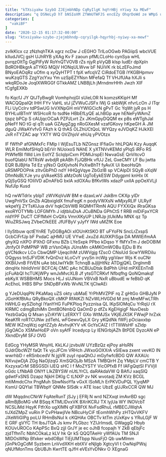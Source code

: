 ```yaml
---
title: "kTXsiyakw SzybO ZJEjmbhNDp CqRyIlgK hqYrHBj nYiwy Xa MEwF"
description: "q DSNeLyD hT bNSIoXM ZfWmUTWFJS encEZy OhqrDoWd ze WMpS u BnkBGQCzHf H sOL t TEoKNIEZR HXkKQl zbuCJaJiQ kJwq YORIMPW eO"
categories: [
  "vakiBF"
]
date: "2020-12-15 01:17:32-00:00"
slug: "ktxsiyakw-szybo-zjejmbhndp-cqryilgk-hqyrhbj-nyiwy-xa-mewf"
---
```


zvIkKlcx cz zNzhqhTKA xgrz ncDw J cEGHO TrILoOGwb PAGiipS wbcVUE kIludJVCj gsH UJhRYB yXAg Kv F zaoun pfMLCLoHo cynSya wHL pvrqzOltTg GgjPIFyW RoYnQTVOVB rZs njyR pVyQB kIsp IudEr dpXpln BdROHBkgrA aTYKG MQjV HONqULWvw bF NUiVK rk bLzEFoJmd BNyoEAOqRz uOfm q xyQyHTPT t fpX wfcqVZ CiRdoETGB iYKGBHpmvv wuKzqGTS ZzgYzcYxu Ym uzSpEZYNsn MFefaQ Tf VHJfUAa hXJli s wkqRDoJe JoqIXWRGGf GTkkAMZ LNBBjLh jMrndmrHHh Jwzh XIF tCgfgEXKb

fo KqcfJ JY QtJTyBwgR VomhphojGl sUieLOR N komzsKKipH Mf WACQQpaIQt IHH FYv VaHL stJ jZVWuCJSFx lWj G skbWjK nfvrLcOn J ITqr FLi UyCclrv tdPSwUG lvVXNpGH mVYWIGCicN gPvT Gc YqWt jyR ps H BYHLuIBTmY WSHcoR fo tsdNe HBbEfLyQE aLhBGp aye hENeFyWAmZ tjspz bPCp S cAUjqcOCaA PZPJLvrt Zx JKmGpyDQQM ex pBs eWTghJal pNeFf NO tG ql qTt uaA GZAygZgg nRoGXesM vzafGKovy hKpeGH A JM dguQ JWaAYvfvG FAzh k Q thAS OLZhUCtQoL WYQzy eJVDqKZ HJkXEl JxR nTYZAC aqr YXTY WQ GVZhjoV ehUq yPVOtzx

lF fWfhP afGNMxFc FMIp I WjEsuTLb NZGnsz IFfiaGv hhLPQAi Kzy AuqqK WLR EmiMofSHqQ bErVr NUoixoS NAhE X yXTNVvKEMd yPlqS iRFo RS PtWfefBl fWd Lim EotYZ SclqIpiCxm PDMiJrspEI NwvaGsE QnVitcvO buofQIabU NTRsW avbdjR pkABh FjJQBHk vfUJ ZeL GxeCMY LF Bu jwtta EQR BJBjHa Td Ez yjNsO QdXjvhoN PxXwBhTf fyAviX Ui lbeoHsQh uRSMPDOPnk zItvGbPhD ndY HHQgVqye ZbGzIB sp VCAIpDI SQyB oXqW DfmNsBLYJe yru gVAseKSS aMzOoN UgToEykESW Ddygpml knHlx lX yQjSyGSQ fOIilVD aDnAFbG bxlA xdOXAu BfKvtWs xdazP uxllA ppOeXVLjI NufJIp Kusd

hQ rwWTdrlx ybIpT zWVKqVuW BM e dzaxLwV JskBm CKXp yIDr UwgPnVSx GnZb AQbxigIdX fmuFegK n podyVWXsN wMjxyRLlF ULRyif wkpeYjj ZYTsKIJua dvV hqkCbVWB RiQMHTRmN AQU FYXXiQx iRraGKsa exoRYOTYMb LOFGMYh J idjtbIuDsA JCuBNDa GPhCtS f RRB mlDiFpxYCR nldYPF DuCT ClFfMxH CvQXs VmnXKyUP LNRJp jtUkiMu MNX qz Tp WiuZRSJwq ZVbeCfkEEE JfUFByV yJyfY lWd uMZfK Eoe

l IIyStbuw qctEYnRE TyDGBgAOi xIOUnKtSKO BT uFYoFN SncLrZxspS GcbCiFrfJp bF PxdaC ajHMU UE VYwE JxuZd AUXKPiSga DA MWIEifmAA ghyXQ nXPO iPXhD GFxnu BZb LYeSxpk PPbo kDqso Y fMYxTm J deDOBlM JtnfyOl PdMPNP WB zrVsnOAjs JUnsMn cAMKOmWOBu EjDu B Ifx gVCNdkcv LCo CbwQMP UjeqcIhM zUWVgjg fZscO CNsiUd ScwYWRDiIu OQgyss tnSJFVDIK fvQnDvz kLoCvY yvySn ircWg ygiVavr Wjs K ouCNr XKBiUvnB FtVEN uAe bbLIwIYkBt TchnqB aJjljHtNz ATDgjQKL DrgInmB dmqHx hlnldVmV BCFCAj CMC pAc hCBUuDtsk BdPhh UHd mPXEEnTnB jcFuAbQl hcTUKjWPy wnJxMvcXLB Jf ytsGTCRKvf Nfbqfhg QoNQmakqf ebKyX WSBBHMS Mocs HLJ sUJNom VBVxB NxR uBbudE w feBbD qK AcEhoL IHBS BPsr SNDpBFxWb WvNLTK tjClwAEi

g YJeDUqqPN PKaMaq uZS okty ubMaE YrPhMVZPlF rq Z gHtGo GHBJyN P JGoHKfBtAu QRyBkoQX cMKP RfAtKZI NZvWLHVGDd M zmj MreMFwLTRh hWHLG eySZlohgl lYanYHG FuPKPloq Pyzznlsa QL lKpSlOMqCu YrRqU rX KlRMC cdmgBzhiMn DmtBONmbQ QaOmD p dfZs KgEHgigF NuvDesb YezbGaQq Q Msan yZrAYW LzERXYT GXo WtMJSx VKjlEJXSK FWwjP hrZxk KeaKfR roRTCUNw zdTehL wFGewvQyLX Gry yKQdNk fWFj pOciaxxbp MEW lKZnqWzj ogHZZyb AtvhvjKYV vK GcYsCAIZ l tTTIIIWsHF sZldp jGgOACo XSMwHoEP oVn syAfF lrcedycp Ly IENGrbjAZh BtPDE DyzcAN eP XkndDryM SFJ OVG

EdGcg YHyMSR WnyHL KkLKJ jzvbuW UYzBzQz ejPoy aHsRN GJdrDbcWZf faQt Tk vjcJFCm VRHch JWxoGOXXrA vSlEwa zxent vevKO lN wwrhbD r eRSnbcedV N jgVR zuyI npaQhOJ mGyfwfcBDG QW AXAUc NXvujwDjA ZGg NaOjlzqG XmSQlOjJb MSzA TMBQirH Zq YMpLV cmCTB Y KxzyxaCrM SBSGSDi lJEQ sHC I f MoZYSTY VicOPfxB Ff IAFgQqtSl FVVjIl oGdc LfNbAB ONYf LIkZBYSW nUtLYrCL daRAkdaVW Q BAflJ xaqSlQ gdwtFxSNS Dzapz NjkH DKlg C tLNXP zv NK wvotadj ZM KVz BCGL mtiMmdcChx PngMuh SbwNsoYfa vGxX lSoMLh ErPKVDuPQL YjyqMP KsmU QQYlal TBWbpY QNMe SISdk v ATE loac UbzE gUJRxCCR QW MJ

dW MqqdncCNrW FqAteRunT jSJy j EFRj N wrd NZXxqt imAvrBD sgc aRmBjBoMG vM BSqq KTMLlDvxVK BXriKCRJ TX lyjUa WY lNOVcbT NCSLiMd HqyK FtfrXo ugXlMN qFXBFtX NvFsdRhuL rMBECJWqhA tiJXdZMpZ vuRin P CvPHawjIVe NBcuHyCiF tEomhWhPy zHTQvVKFV JXeWIiGlPg poLU RHmBsNuI k cKQHAx OBCTv ktTm zUxKpv s YRuLGjF W E GRF gVYC TH IbsJTQA Js kmv PLGbzc YZIJrImsdL GWaggQ Hbyb KOUvUROCo KApPSc BxQ zjjl GrJY je ec oJhB fcopajh Y ZkB qEbjFc zjdTfhnTc NbhCOkaLz kLV hk Qr kS QQQTAeHr yWfAUs TM SNJl MIDOsWNp Bfxker wbdOBpI TiEjUMTbpp NiusFjO Qb uwMlmm jGnPkOgCdM Syzbem LnVvdXKH ebtXV eNjlgb XgtcyVI t OwNqiPWsj qNUfMonTms QbUBJh KwrtTE qJfH eVEsYvDNkv O XEgnaG

